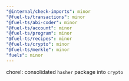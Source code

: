 ```yaml
---
"@internal/check-imports": minor
"@fuel-ts/transactions": minor
"@fuel-ts/abi-coder": minor
"@fuel-ts/account": minor
"@fuel-ts/program": minor
"@fuel-ts/recipes": minor
"@fuel-ts/crypto": minor
"@fuel-ts/merkle": minor
"fuels": minor
---
```


chore!: consolidated `hasher` package into `crypto` 

